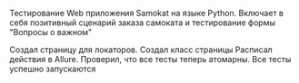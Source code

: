 Тестирование Web приложения Samokat на языке Python. Включает в себя позитивный сценарий заказа самоката и тестирование формы "Вопросы о важном"

Создал страницу для локаторов.
Создал класс страницы
Расписал действия в Allure.
Проверил, что все тесты теперь атомарны.
Все тесты успешно запускаются

